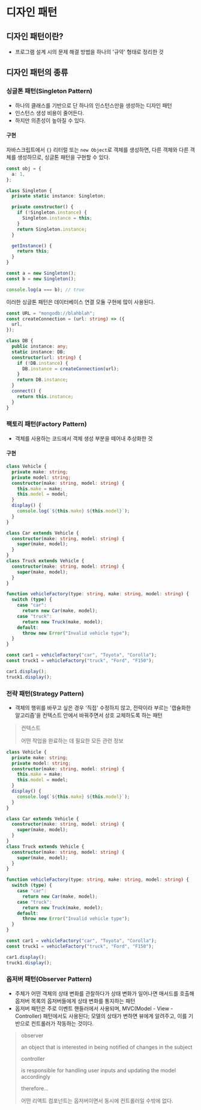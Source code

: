 # 디자인 패턴

## 디자인 패턴이란?

- 프로그램 설계 시의 문제 해결 방법을 하나의 '규약' 형태로 정리한 것

## 디자인 패턴의 종류

### 싱글톤 패턴(Singleton Pattern)

- 하나의 클래스를 기반으로 단 하나의 인스턴스만을 생성하는 디자인 패턴
- 인스턴스 생성 비용이 줄어든다.
- 하지만 의존성이 높아질 수 있다.

#### 구현

자바스크립트에서 `{}` 리터럴 또는 `new Object`로 객체를 생성하면, 다른 객체와 다른 객체를 생성하므로, 싱글톤 패턴을 구현할 수 있다.

```typescript
const obj = {
  a: 1,
};
```

```typescript
class Singleton {
  private static instance: Singleton;

  private constructor() {
    if (!Singleton.instance) {
      Singleton.instance = this;
    }
    return Singleton.instance;
  }

  getInstance() {
    return this;
  }
}

const a = new Singleton();
const b = new Singleton();

console.log(a === b); // true
```

이러한 싱글톤 패턴은 데이터베이스 연결 모듈 구현에 많이 사용된다.

```typescript
const URL = "mongodb://blahblah";
const createConnection = (url: string) => ({
  url,
});

class DB {
  public instance: any;
  static instance: DB;
  constructor(url: string) {
    if (!DB.instance) {
      DB.instance = createConnection(url);
    }
    return DB.instance;
  }
  connect() {
    return this.instance;
  }
}
```

### 팩토리 패턴(Factory Pattern)

- 객체를 사용하는 코드에서 객체 생성 부분을 떼어내 추상화한 것

#### 구현

```typescript
class Vehicle {
  private make: string;
  private model: string;
  constructor(make: string, model: string) {
    this.make = make;
    this.model = model;
  }
  display() {
    console.log(`${this.make} ${this.model}`);
  }
}

class Car extends Vehicle {
  constructor(make: string, model: string) {
    super(make, model);
  }
}
class Truck extends Vehicle {
  constructor(make: string, model: string) {
    super(make, model);
  }
}

function vehicleFactory(type: string, make: string, model: string) {
  switch (type) {
    case "car":
      return new Car(make, model);
    case "truck":
      return new Truck(make, model);
    default:
      throw new Error("Invalid vehicle type");
  }
}

const car1 = vehicleFactory("car", "Toyota", "Corolla");
const truck1 = vehicleFactory("truck", "Ford", "F150");

car1.display();
truck1.display();
```

### 전략 패턴(Strategy Pattern)

- 객체의 행위를 바꾸고 싶은 경우 '직접' 수정하지 않고, 전략이라 부르는 '캡슐화한 알고리즘'을 컨텍스트 안에서 바꿔주면서 상호 교체하도록 하는 패턴

> 컨텍스트
>
> 어떤 작업을 완료하는 데 필요한 모든 관련 정보

```typescript
class Vehicle {
  private make: string;
  private model: string;
  constructor(make: string, model: string) {
    this.make = make;
    this.model = model;
  }
  display() {
    console.log(`${this.make} ${this.model}`);
  }
}

class Car extends Vehicle {
  constructor(make: string, model: string) {
    super(make, model);
  }
}
class Truck extends Vehicle {
  constructor(make: string, model: string) {
    super(make, model);
  }
}

function vehicleFactory(type: string, make: string, model: string) {
  switch (type) {
    case "car":
      return new Car(make, model);
    case "truck":
      return new Truck(make, model);
    default:
      throw new Error("Invalid vehicle type");
  }
}

const car1 = vehicleFactory("car", "Toyota", "Corolla");
const truck1 = vehicleFactory("truck", "Ford", "F150");

car1.display();
truck1.display();
```

### 옵저버 패턴(Observer Pattern)

- 주체가 어떤 객체의 상태 변화를 관찰하다가 상태 변화가 일어나면 매서드를 호출해 옵저버 목록의 옵저버들에게 상태 변화를 통지하는 패턴
- 옵저버 패턴은 주로 이벤트 핸들러에서 사용되며, MVC(Model - View - Controller) 패턴에서도 사용된다; 모델의 상태가 변하면 뷰에게 알려주고, 이를 기반으로 컨트롤러가 작동하는 것이다.

> observer
>
> an object that is interested in being notified of changes in the subject
>
> controller
>
> is responsible for handling user inputs and updating the model accordingly
>
> therefore...
>
> 어떤 리액트 컴포넌트는 옵저버이면서 동시에 컨트롤러일 수밖에 없다.
